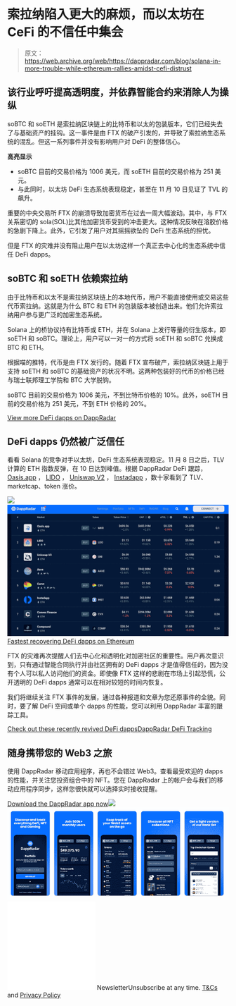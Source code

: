 # 索拉纳陷入更大的麻烦，而以太坊在 CeFi 的不信任中集会

> 原文：<https://web.archive.org/web/https://dappradar.com/blog/solana-in-more-trouble-while-ethereum-rallies-amidst-cefi-distrust>

## 该行业呼吁提高透明度，并依靠智能合约来消除人为操纵

soBTC 和 soETH 是索拉纳区块链上的比特币和以太的包装版本，它们已经失去了与基础资产的挂钩。这一事件是由 FTX 的破产引发的，并导致了索拉纳生态系统的混乱。但这一系列事件并没有影响用户对 DeFi 的整体信心。

**高亮显示**

*   soBTC 目前的交易价格为 1006 美元，而 soETH 目前的交易价格为 251 美元。
*   与此同时，以太坊 DeFi 生态系统表现稳定，甚至在 11 月 10 日见证了 TVL 的飙升。

重要的中央交易所 FTX 的崩溃导致加密货币在过去一周大幅波动。其中，与 FTX 关系密切的 sola(SOL)比其他加密货币受到的冲击更大。这种情况反映在溶胶价格的急剧下降上。此外，它引发了用户对其摇摇欲坠的 DeFi 生态系统的担忧。

但是 FTX 的灾难并没有阻止用户在以太坊这样一个真正去中心化的生态系统中信任 DeFi dapps。

## soBTC 和 soETH 依赖索拉纳

由于比特币和以太不是索拉纳区块链上的本地代币，用户不能直接使用或交易这些代币索拉纳。这就是为什么 BTC 和 ETH 的包装版本被创造出来。他们允许索拉纳用户参与更广泛的加密生态系统。

Solana 上的桥协议持有比特币或 ETH，并在 Solana 上发行等量的衍生版本，即 soETH 和 soBTC。理论上，用户可以一对一的方式将 soETH 和 soBTC 兑换成 BTC 和 ETH。

根据喵的推特，代币是由 FTX 发行的。随着 FTX 宣布破产，索拉纳区块链上用于支持 soETH 和 soBTC 的基础资产的状况不明。这两种包装好的代币的价格已经与瑞士联邦理工学院和 BTC 大学脱钩。

soBTC 目前的交易价格为 1006 美元，不到比特币价格的 10%。此外，soETH 目前的交易价格为 251 美元，不到 ETH 价格的 20%。

[View more DeFi dapps on DappRadar](https://web.archive.org/web/20221130133508/https://dappradar.com/rankings/protocol/ethereum/category/defi)

## DeFi dapps 仍然被广泛信任

看看 Solana 的竞争对手以太坊，DeFi 生态系统表现稳定。11 月 8 日之后，TLV 计算的 ETH 指数反弹，在 10 日达到峰值。根据 DappRadar DeFi 跟踪， [Oasis.app](https://web.archive.org/web/20221130133508/https://dappradar.com/ethereum/defi/oasis-app) ， [LIDO](https://web.archive.org/web/20221130133508/https://dappradar.com/ethereum/defi/lido) ， [Uniswap V2](https://web.archive.org/web/20221130133508/https://dappradar.com/ethereum/exchanges/uniswap-1) ， [Instadapp](https://web.archive.org/web/20221130133508/https://dappradar.com/ethereum/defi/instadapp) ，数十家看到了 TLV、marketcap、token 涨价。

![](img/c6fb328a8be0f5b3dd5b2b975de63269.png)![](img/dcd4ab71eace8dbd55f57119416d7537.png)[Fastest recovering DeFi dapps on Ethereum](https://web.archive.org/web/20221130133508/https://dappradar.com/rankings/protocol/ethereum/category/defi)

FTX 的灾难再次提醒人们去中心化和透明化对加密社区的重要性。用户再次意识到，只有通过智能合同执行并由社区拥有的 DeFi dapps 才是值得信任的，因为没有个人可以私人访问他们的资金。即使像 FTX 这样的悲剧在市场上引起恐慌，公开透明的 DeFi dapps 通常可以在相对较短的时间内恢复。

我们将继续关注 FTX 事件的发展，通过各种报道和文章为您还原事件的全貌。同时，要了解 DeFi 空间或单个 dapps 的性能，您可以利用 DappRadar 丰富的跟踪工具。

[Check out these recently revived DeFi dapps](https://web.archive.org/web/20221130133508/https://dappradar.com/rankings/protocol/ethereum/category/defi)[DappRadar DeFi Tracking](https://web.archive.org/web/20221130133508/https://dappradar.com/defi)

## 随身携带您的 Web3 之旅

使用 DappRadar 移动应用程序，再也不会错过 Web3。查看最受欢迎的 dapps 的性能，并关注您投资组合中的 NFT。您在 DappRadar 上的帐户会与我们的移动应用程序同步，这样您很快就可以选择实时接收提醒。

[Download the DappRadar app now](https://web.archive.org/web/20221130133508/https://dappradar.app.link/blog)[](https://web.archive.org/web/20221130133508/https://play.google.com/store/apps/details?id=com.portfolio.dappradar)[![](img/a3634373d68930c5d4e8a7fce618f91f.png)<picture>![](img/faea90081cb9463431bafe7d9a2a7ecc.png)</picture>](https://web.archive.org/web/20221130133508/https://play.google.com/store/apps/details?id=com.portfolio.dappradar)![](img/6d5a4a2d609c56e1a5771717e54ba759.png) NewsletterUnsubscribe at any time. [T&Cs](https://web.archive.org/web/20221130133508/https://dappradar.com/terms) and [Privacy Policy](https://web.archive.org/web/20221130133508/https://dappradar.com/privacy-policy)